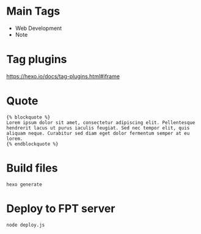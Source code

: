 # Main Tags

- Web Development
- Note


# Tag plugins

https://hexo.io/docs/tag-plugins.html#iframe

# Quote

```
{% blockquote %}
Lorem ipsum dolor sit amet, consectetur adipiscing elit. Pellentesque hendrerit lacus ut purus iaculis feugiat. Sed nec tempor elit, quis aliquam neque. Curabitur sed diam eget dolor fermentum semper at eu lorem.
{% endblockquote %}
```

# Build files

```
hexo generate
```

# Deploy to FPT server

```
node deploy.js
```